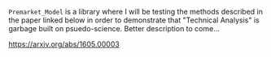 `Premarket_Model` is a library where I will be testing the methods described in the paper linked below in order to demonstrate that "Technical Analysis" is garbage built on psuedo-science. Better description to come...

https://arxiv.org/abs/1605.00003 
